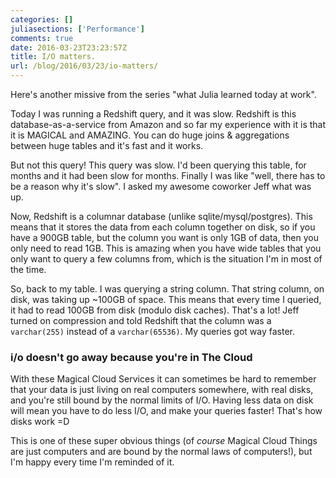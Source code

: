 ```yaml
---
categories: []
juliasections: ['Performance']
comments: true
date: 2016-03-23T23:23:57Z
title: I/O matters.
url: /blog/2016/03/23/io-matters/
---
```


Here's another missive from the series "what Julia learned today at work".

Today I was running a Redshift query, and it was slow. Redshift is this database-as-a-service from Amazon and so far my experience with it is that it is MAGICAL and AMAZING. You can do huge joins & aggregations between huge tables and it's fast and it works.

But not this query! This query was slow. I'd been querying this table, for months and it had been slow for months. Finally I was like "well, there has to be a reason why it's slow". I asked my awesome coworker Jeff what was up.

Now, Redshift is a columnar database (unlike sqlite/mysql/postgres). This means that it stores the data from each column together on disk, so if you have a 900GB table, but the column you want is only 1GB of data, then you only need to read 1GB. This is amazing when you have wide tables that you only want to query a few columns from, which is the situation I'm in most of the time.

So, back to my table. I was querying a string column. That string column, on disk, was taking up ~100GB of space. This means that every time I queried, it had to read 100GB from disk (modulo disk caches). That's a lot! Jeff turned on compression and told Redshift that the column was a `varchar(255)` instead of a `varchar(65536)`. My queries got way faster.

### i/o doesn't go away because you're in The Cloud

With these Magical Cloud Services it can sometimes be hard to remember that your data is just living on real computers somewhere, with real disks, and you're still bound by the normal limits of I/O. Having less data on disk will mean you have to do less I/O, and make your queries faster! That's how disks work =D

This is one of these super obvious things (of *course* Magical Cloud Things are just computers and are bound by the normal laws of computers!), but I'm happy every time I'm reminded of it.